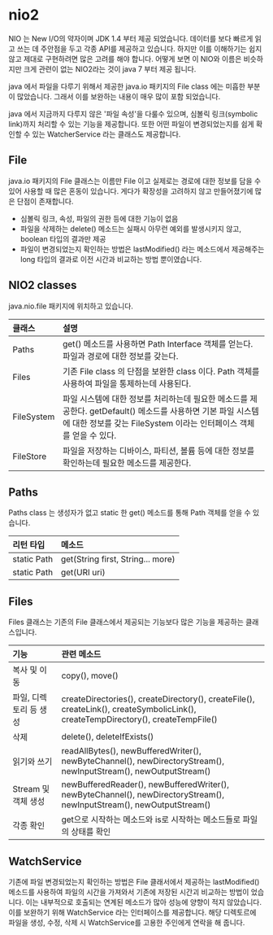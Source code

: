# nio2

NIO 는 New I/O의 약자이며 JDK 1.4 부터 제공 되었습니다.
데이터를 보다 빠르게 읽고 쓰는 데 주안점을 두고 각종 API를 제공하고 있습니다.
하지만 이를 이해하기는 쉽지 않고 제대로 구현하려면 많은 고려를 해야 합니다.
어떻게 보면 이 NIO와 이름은 비슷하지만 크게 관련이 없는 NIO2라는 것이 java 7 부터 제공 됩니다.

java 에서 파일을 다루기 위해서 제공한 java.io 패키지의 File class 에는 미흡한 부분이 많았습니다.
그래서 이를 보완하는 내용이 매우 많이 포함 되었습니다.

java 에서 지금까지 다루지 않은 '파일 속성'을 다룰수 있으며, 심볼릭 링크(symbolic link)까지 처리할 수 있는 기능을 제공합니다.
또한 어떤 파일이 변경되었는지를 쉽게 확인할 수 있는 WatcherService 라는 클래스도 제공합니다.

## File

java.io 패키지의 File 클래스는 이름만 File 이고 실제로는 경로에 대한 정보를 담을 수 있어 사용할 때 많은 혼동이 있습니다.
게다가 확장성을 고려하지 않고 만들어졌기에 많은 단점이 존재합니다.

- 심볼릭 링크, 속성, 파일의 권한 등에 대한 기능이 없음
- 파일을 삭제하는 delete() 메소드는 실패시 아무런 예외를 발생시키지 않고, boolean 타입의 결과만 제공
- 파일이 변경되었는지 확인하는 방법은 lastModified() 라는 메소드에서 제공해주는 long 타입의 결과로 이전 시간과 비교하는 방법 뿐이였습니다.

## NIO2 classes

java.nio.file 패키지에 위치하고 있습니다.

| 클래스        | 설명                                                                                                                |
|:-----------|:------------------------------------------------------------------------------------------------------------------|
| Paths      | get() 메소드를 사용하면 Path Interface 객체를 얻는다. 파일과 경로에 대한 정보를 갖는다.                                                       |
| Files      | 기존 File class 의 단점을 보완한 class 이다. Path 객체를 사용하여 파일을 통제하는데 사용된다.                                                   |
| FileSystem | 파일 시스템에 대한 정보를 처리하는데 필요한 메소드를 제공한다. getDefault() 메소드를 사용하면 기본 파일 시스템에 대한 정보를 갖는 FileSystem 이라는 인터페이스 객체를 얻을 수 있다. |
| FileStore  | 파일을 저장하는 디바이스, 파티션, 볼륨 등에 대한 정보를 확인하는데 필요한 메소드를 제공한다.                                                             |

## Paths

Paths class 는 생성자가 없고 static 한 get() 메소드를 통해 Path 객체를 얻을 수 있습니다.

| 리턴 타입       | 메소드                               |
|:------------|:----------------------------------|
| static Path | get(String first, String... more) |
| static Path | get(URI uri)                      |

## Files

Files 클래스는 기존의 File 클래스에서 제공되는 기능보다 많은 기능을 제공하는 클래스입니다.

| 기능             | 관련 메소드                                                                                                                            |
|:---------------|:----------------------------------------------------------------------------------------------------------------------------------|
| 복사 및 이동        | copy(), move()                                                                                                                    |
| 파일, 디렉토리 등 생성  | createDirectories(), createDirectory(), createFile(), createLink(), createSymbolicLink(), createTempDirectory(), createTempFile() |
| 삭제             | delete(), deleteIfExists()                                                                                                        |
| 읽기와 쓰기         | readAllBytes(), newBufferedWriter(), newByteChannel(), newDirectoryStream(), newInputStream(), newOutputStream()                  |
| Stream 및 객체 생성 | newBufferedReader(), newBufferedWriter(), newByteChannel(), newDirectoryStream(), newInputStream(), newOutputStream()             |
| 각종 확인          | get으로 시작하는 메소드와 is로 시작하는 메소드들로 파일의 상태를 확인                                                                                         |

## WatchService

기존에 파일 변경되었는지 확인하는 방법은 File 클래서에서 제공하는 lastModified() 메소드를 사용하여 파일의 시간을 가져와서 기존에 저장된 시간괴 비교하는 방법이 었습니다.
이는 내부적으로 호출되는 연계된 메소드가 많아 성능에 양향이 적지 않았습니다.
이를 보완하기 위해 WatchService 라는 인터페이스를 제공합니다. 
해당 디렉토르에 파일을 생성, 수정, 삭제 시 WatchService를 고용한 주인에게 연락을 해 줍니다.
